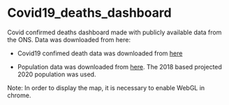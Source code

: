 # Covid19_deaths_dashboard

Covid confirmed deaths dashboard made with publicly available data from the ONS.
Data was downloaded from here:
- Covid19 confimed death data was downloaded from [here](https://www.ons.gov.uk/peoplepopulationandcommunity/healthandsocialcare/causesofdeath/datasets/deathregistrationsandoccurrencesbylocalauthorityandhealthboard) 

- Population data was downloaded from [here](https://www.ons.gov.uk/peoplepopulationandcommunity/populationandmigration/populationprojections/datasets/localauthoritiesinenglandtable2). The 2018 based projected 2020 population was used.  

Note: In order to display the map, it is necessary to enable WebGL in chrome. 


